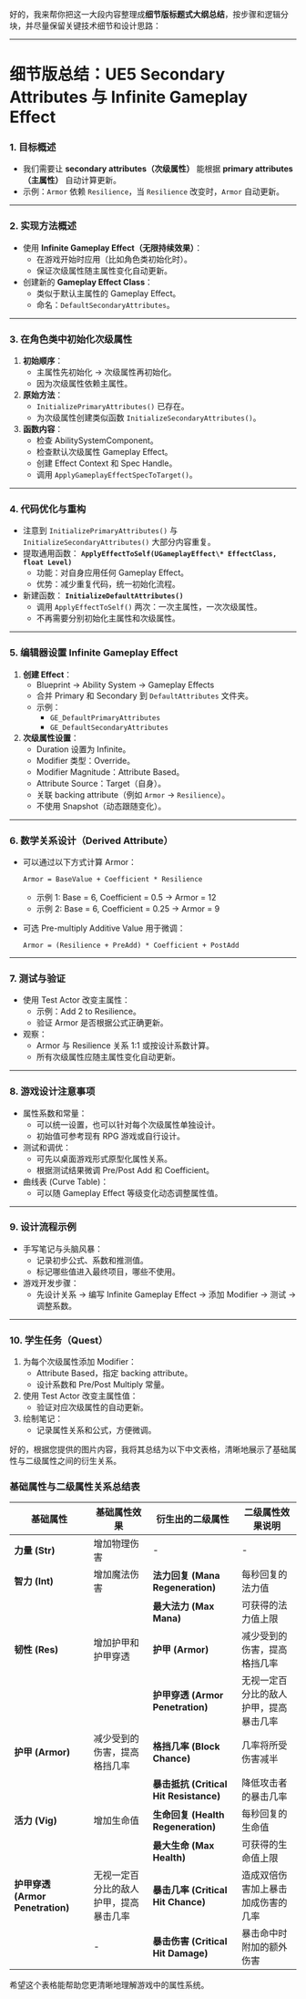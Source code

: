 好的，我来帮你把这一大段内容整理成**细节版标题式大纲总结**，按步骤和逻辑分块，并尽量保留关键技术细节和设计思路：

------

# 细节版总结：UE5 Secondary Attributes 与 Infinite Gameplay Effect

### 1. 目标概述

- 我们需要让 **secondary attributes（次级属性）** 能根据 **primary attributes（主属性）** 自动计算更新。
- 示例：`Armor` 依赖 `Resilience`，当 `Resilience` 改变时，`Armor` 自动更新。

------

### 2. 实现方法概述

- 使用 **Infinite Gameplay Effect（无限持续效果）**：
  - 在游戏开始时应用（比如角色类初始化时）。
  - 保证次级属性随主属性变化自动更新。
- 创建新的 **Gameplay Effect Class**：
  - 类似于默认主属性的 Gameplay Effect。
  - 命名：`DefaultSecondaryAttributes`。

------

### 3. 在角色类中初始化次级属性

1. **初始顺序**：
   - 主属性先初始化 → 次级属性再初始化。
   - 因为次级属性依赖主属性。
2. **原始方法**：
   - `InitializePrimaryAttributes()` 已存在。
   - 为次级属性创建类似函数 `InitializeSecondaryAttributes()`。
3. **函数内容**：
   - 检查 AbilitySystemComponent。
   - 检查默认次级属性 Gameplay Effect。
   - 创建 Effect Context 和 Spec Handle。
   - 调用 `ApplyGameplayEffectSpecToTarget()`。

------

### 4. 代码优化与重构

- 注意到 `InitializePrimaryAttributes()` 与 `InitializeSecondaryAttributes()` 大部分内容重复。
- 提取通用函数：
   **`ApplyEffectToSelf(UGameplayEffect\* EffectClass, float Level)`**
  - 功能：对自身应用任何 Gameplay Effect。
  - 优势：减少重复代码，统一初始化流程。
- 新建函数：
   **`InitializeDefaultAttributes()`**
  - 调用 `ApplyEffectToSelf()` 两次：一次主属性，一次次级属性。
  - 不再需要分别初始化主属性和次级属性。

------

### 5. 编辑器设置 Infinite Gameplay Effect

1. **创建 Effect**：
   - Blueprint → Ability System → Gameplay Effects
   - 合并 Primary 和 Secondary 到 `DefaultAttributes` 文件夹。
   - 示例：
     - `GE_DefaultPrimaryAttributes`
     - `GE_DefaultSecondaryAttributes`
2. **次级属性设置**：
   - Duration 设置为 Infinite。
   - Modifier 类型：Override。
   - Modifier Magnitude：Attribute Based。
   - Attribute Source：Target（自身）。
   - 关联 backing attribute（例如 `Armor` → `Resilience`）。
   - 不使用 Snapshot（动态跟随变化）。

------

### 6. 数学关系设计（Derived Attribute）

- 可以通过以下方式计算 Armor：

  ```
  Armor = BaseValue + Coefficient * Resilience
  ```

  - 示例 1: Base = 6, Coefficient = 0.5 → Armor = 12
  - 示例 2: Base = 6, Coefficient = 0.25 → Armor = 9

- 可选 Pre-multiply Additive Value 用于微调：

  ```
  Armor = (Resilience + PreAdd) * Coefficient + PostAdd
  ```

------

### 7. 测试与验证

- 使用 Test Actor 改变主属性：
  - 示例：Add 2 to Resilience。
  - 验证 Armor 是否根据公式正确更新。
- 观察：
  - Armor 与 Resilience 关系 1:1 或按设计系数计算。
  - 所有次级属性应随主属性变化自动更新。

------

### 8. 游戏设计注意事项

- 属性系数和常量：
  - 可以统一设置，也可以针对每个次级属性单独设计。
  - 初始值可参考现有 RPG 游戏或自行设计。
- 测试和调优：
  - 可先以桌面游戏形式原型化属性关系。
  - 根据测试结果微调 Pre/Post Add 和 Coefficient。
- 曲线表 (Curve Table)：
  - 可以随 Gameplay Effect 等级变化动态调整属性值。

------

### 9. 设计流程示例

- 手写笔记与头脑风暴：
  - 记录初步公式、系数和推测值。
  - 标记哪些值进入最终项目，哪些不使用。
- 游戏开发步骤：
  - 先设计关系 → 编写 Infinite Gameplay Effect → 添加 Modifier → 测试 → 调整系数。

------

### 10. 学生任务（Quest）

1. 为每个次级属性添加 Modifier：
   - Attribute Based，指定 backing attribute。
   - 设计系数和 Pre/Post Multiply 常量。
2. 使用 Test Actor 改变主属性值：
   - 验证对应次级属性的自动更新。
3. 绘制笔记：
   - 记录属性关系和公式，方便微调。



好的，根据您提供的图片内容，我将其总结为以下中文表格，清晰地展示了基础属性与二级属性之间的衍生关系。

### 基础属性与二级属性关系总结表

| 基础属性                         | 基础属性效果                           | 衍生出的二级属性                       | 二级属性效果说明                       |
| -------------------------------- | -------------------------------------- | -------------------------------------- | -------------------------------------- |
| **力量 (Str)**                   | 增加物理伤害                           | -                                      | -                                      |
| **智力 (Int)**                   | 增加魔法伤害                           | **法力回复 (Mana Regeneration)**       | 每秒回复的法力值                       |
|                                  |                                        | **最大法力 (Max Mana)**                | 可获得的法力值上限                     |
| **韧性 (Res)**                   | 增加护甲和护甲穿透                     | **护甲 (Armor)**                       | 减少受到的伤害，提高格挡几率           |
|                                  |                                        | **护甲穿透 (Armor Penetration)**       | 无视一定百分比的敌人护甲，提高暴击几率 |
| **护甲 (Armor)**                 | 减少受到的伤害，提高格挡几率           | **格挡几率 (Block Chance)**            | 几率将所受伤害减半                     |
|                                  |                                        | **暴击抵抗 (Critical Hit Resistance)** | 降低攻击者的暴击几率                   |
| **活力 (Vig)**                   | 增加生命值                             | **生命回复 (Health Regeneration)**     | 每秒回复的生命值                       |
|                                  |                                        | **最大生命 (Max Health)**              | 可获得的生命值上限                     |
| **护甲穿透 (Armor Penetration)** | 无视一定百分比的敌人护甲，提高暴击几率 | **暴击几率 (Critical Hit Chance)**     | 造成双倍伤害加上暴击加成伤害的几率     |
|                                  | -                                      | **暴击伤害 (Critical Hit Damage)**     | 暴击命中时附加的额外伤害               |

希望这个表格能帮助您更清晰地理解游戏中的属性系统。

